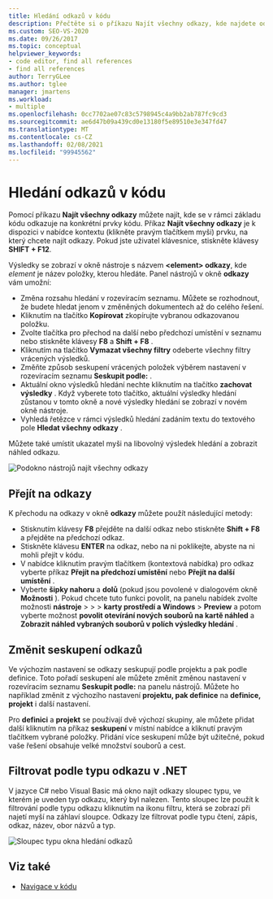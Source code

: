 ```yaml
---
title: Hledání odkazů v kódu
description: Přečtěte si o příkazu Najít všechny odkazy, kde najdete odkazy na konkrétní prvky kódu ve vašem kódu.
ms.custom: SEO-VS-2020
ms.date: 09/26/2017
ms.topic: conceptual
helpviewer_keywords:
- code editor, find all references
- find all references
author: TerryGLee
ms.author: tglee
manager: jmartens
ms.workload:
- multiple
ms.openlocfilehash: 0cc7702ae07c83c5798945c4a9bb2ab787fc9cd3
ms.sourcegitcommit: ae6d47b09a439cd0e13180f5e89510e3e347fd47
ms.translationtype: MT
ms.contentlocale: cs-CZ
ms.lasthandoff: 02/08/2021
ms.locfileid: "99945562"
---
```

# <a name="find-references-in-your-code"></a>Hledání odkazů v kódu

Pomocí příkazu **Najít všechny odkazy** můžete najít, kde se v rámci základu kódu odkazuje na konkrétní prvky kódu. Příkaz **Najít všechny odkazy** je k dispozici v nabídce kontextu (klikněte pravým tlačítkem myši) prvku, na který chcete najít odkazy. Pokud jste uživatel klávesnice, stiskněte klávesy **SHIFT + F12**.

Výsledky se zobrazí v okně nástroje s názvem **\<element> odkazy**, kde *element* je název položky, kterou hledáte. Panel nástrojů v okně **odkazy** vám umožní:
- Změna rozsahu hledání v rozevíracím seznamu. Můžete se rozhodnout, že budete hledat jenom v změněných dokumentech až do celého řešení.
- Kliknutím na tlačítko **Kopírovat** zkopírujte vybranou odkazovanou položku.
- Zvolte tlačítka pro přechod na další nebo předchozí umístění v seznamu nebo stiskněte klávesy **F8** a **Shift + F8** .
- Kliknutím na tlačítko **Vymazat všechny filtry** odeberte všechny filtry vrácených výsledků.
- Změňte způsob seskupení vrácených položek výběrem nastavení v rozevíracím seznamu **Seskupit podle:** .
- Aktuální okno výsledků hledání nechte kliknutím na tlačítko **zachovat výsledky** . Když vyberete toto tlačítko, aktuální výsledky hledání zůstanou v tomto okně a nové výsledky hledání se zobrazí v novém okně nástroje.
- Vyhledá řetězce v rámci výsledků hledání zadáním textu do textového pole **Hledat všechny odkazy** .

Můžete také umístit ukazatel myši na libovolný výsledek hledání a zobrazit náhled odkazu.

![Podokno nástrojů najít všechny odkazy](../ide/media/vside_findallreferences.png)

## <a name="navigate-to-references"></a>Přejít na odkazy
K přechodu na odkazy v okně **odkazy** můžete použít následující metody:

- Stisknutím klávesy **F8** přejděte na další odkaz nebo stiskněte **Shift + F8** a přejděte na předchozí odkaz.
- Stiskněte klávesu **ENTER** na odkaz, nebo na ni poklikejte, abyste na ni mohli přejít v kódu.
- V nabídce kliknutím pravým tlačítkem (kontextová nabídka) pro odkaz vyberte příkaz **Přejít na předchozí umístění** nebo **Přejít na další umístění** .
- Vyberte **šipky nahoru** a **dolů** (pokud jsou povolené v dialogovém okně **Možnosti** ). Pokud chcete tuto funkci povolit, na panelu nabídek zvolte možnosti **nástroje**  >    >    >  **karty prostředí a Windows**  >  **Preview** a potom vyberte možnost **povolit otevírání nových souborů na kartě náhled** a **Zobrazit náhled vybraných souborů v polích výsledky hledání** .

## <a name="change-reference-groupings"></a>Změnit seskupení odkazů
Ve výchozím nastavení se odkazy seskupují podle projektu a pak podle definice. Toto pořadí seskupení ale můžete změnit změnou nastavení v rozevíracím seznamu **Seskupit podle:** na panelu nástrojů. Můžete ho například změnit z výchozího nastavení **projektu, pak definice** na **definice, projekt** i další nastavení.

Pro **definici** a **projekt** se používají dvě výchozí skupiny, ale můžete přidat další kliknutím na příkaz **seskupení** v místní nabídce a kliknutí pravým tlačítkem vybrané položky. Přidání více seskupení může být užitečné, pokud vaše řešení obsahuje velké množství souborů a cest.

## <a name="filter-by-reference-type-in-net"></a>Filtrovat podle typu odkazu v .NET
V jazyce C# nebo Visual Basic má okno najít odkazy sloupec typu, ve kterém je uveden typ odkazu, který byl nalezen. Tento sloupec lze použít k filtrování podle typu odkazu kliknutím na ikonu filtru, která se zobrazí při najetí myší na záhlaví sloupce. Odkazy lze filtrovat podle typu čtení, zápis, odkaz, název, obor názvů a typ.

![Sloupec typu okna hledání odkazů ](../ide/media/vside_findallreferencesKind.png)

## <a name="see-also"></a>Viz také

- [Navigace v kódu](../ide/navigating-code.md)
